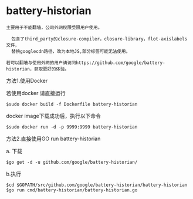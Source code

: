 # battery-historian

	主要用于不能翻墙，公司外网权限受限用户使用。
	
	  包含了third_party的closure-compiler，closure-library，flot-axislabels文件，
	  替换googlecdn路径，改为本地JS,部分标签可能无法使用。
	
	若可以翻墙与使用外网的用户请访问https://github.com/google/battery-historian，获取更好的体验。


方法1.使用Docker

若使用docker 请直接运行

	$sudo docker build -f Dockerfile battery-historian

docker image下载成功后，执行以下命令 

	$sudo docker run -d -p 9999:9999 battery-historian

方法2.直接使用GO run battery-historian

a. 下载

	$go get -d -u github.com/google/battery-historian/
	
b.执行

	$cd $GOPATH/src/github.com/google/battery-historian/battery-historian
	$go run cmd/battery-historian/battery-historian.go
